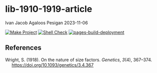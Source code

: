 lib-1910-1919-article
================
Ivan Jacob Agaloos Pesigan
2023-11-06

<!-- README.md is generated from .setup/readme/README.Rmd. Please edit that file -->
<!-- badges: start -->

[![Make
Project](https://github.com/ijapesigan/lib-1910-1919-article/actions/workflows/make.yml/badge.svg)](https://github.com/ijapesigan/lib-1910-1919-article/actions/workflows/make.yml)
[![Shell
Check](https://github.com/ijapesigan/lib-1910-1919-article/actions/workflows/shellcheck.yml/badge.svg)](https://github.com/ijapesigan/lib-1910-1919-article/actions/workflows/shellcheck.yml)
[![pages-build-deployment](https://github.com/ijapesigan/lib-1910-1919-article/actions/workflows/pages/pages-build-deployment/badge.svg)](https://github.com/ijapesigan/lib-1910-1919-article/actions/workflows/pages/pages-build-deployment)
<!-- badges: end -->

## References

<div id="refs" class="references csl-bib-body hanging-indent"
line-spacing="2">

<div id="ref-Wright-1918" class="csl-entry">

Wright, S. (1918). On the nature of size factors. *Genetics*, *3*(4),
367–374. <https://doi.org/10.1093/genetics/3.4.367>

</div>

</div>
